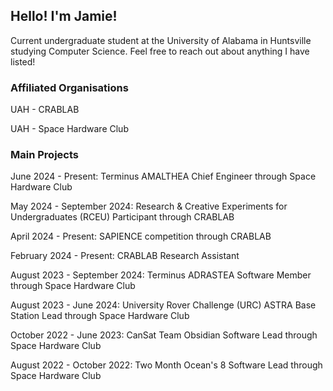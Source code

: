## Hello! I'm Jamie!
Current undergraduate student at the University of Alabama in Huntsville studying Computer Science. Feel free to reach out about anything I have listed!

### Affiliated Organisations
UAH - CRABLAB

UAH - Space Hardware Club

### Main Projects
June 2024 - Present: Terminus AMALTHEA Chief Engineer through Space Hardware Club

May 2024 - September 2024: Research & Creative Experiments for Undergraduates (RCEU) Participant through CRABLAB

April 2024 - Present: SAPIENCE competition through CRABLAB

February 2024 - Present: CRABLAB Research Assistant

August 2023 - September 2024: Terminus ADRASTEA Software Member through Space Hardware Club

August 2023 - June 2024: University Rover Challenge (URC) ASTRA Base Station Lead through Space Hardware Club

October 2022 - June 2023: CanSat Team Obsidian Software Lead through Space Hardware Club

August 2022 - October 2022: Two Month Ocean's 8 Software Lead through Space Hardware Club
